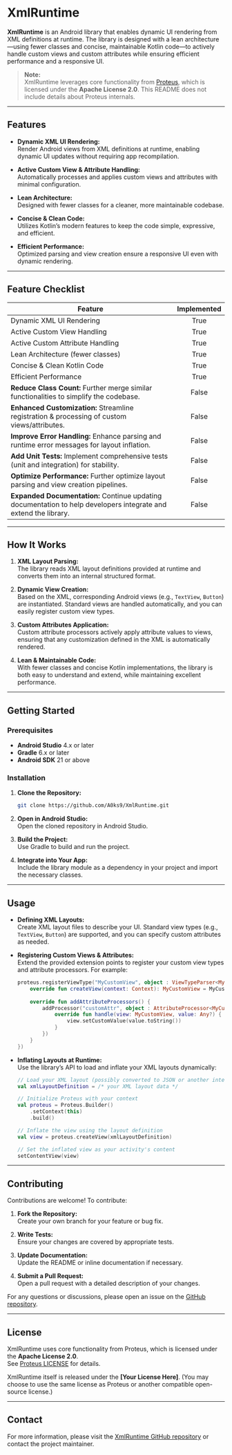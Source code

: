 # XmlRuntime

**XmlRuntime** is an Android library that enables dynamic UI rendering from XML definitions at runtime. The library is designed with a lean architecture—using fewer classes and concise, maintainable Kotlin code—to actively handle custom views and custom attributes while ensuring efficient performance and a responsive UI.

> **Note:**  
> XmlRuntime leverages core functionality from [Proteus](https://github.com/Flipkart/Proteus), which is licensed under the **Apache License 2.0**. This README does not include details about Proteus internals.

---

## Features

- **Dynamic XML UI Rendering:**  
  Render Android views from XML definitions at runtime, enabling dynamic UI updates without requiring app recompilation.
  
- **Active Custom View & Attribute Handling:**  
  Automatically processes and applies custom views and attributes with minimal configuration.
  
- **Lean Architecture:**  
  Designed with fewer classes for a cleaner, more maintainable codebase.
  
- **Concise & Clean Code:**  
  Utilizes Kotlin’s modern features to keep the code simple, expressive, and efficient.
  
- **Efficient Performance:**  
  Optimized parsing and view creation ensure a responsive UI even with dynamic rendering.

---

## Feature Checklist

| Feature                                      | Implemented |
|----------------------------------------------|:-----------:|
| Dynamic XML UI Rendering                     |    True     |
| Active Custom View Handling                  |    True     |
| Active Custom Attribute Handling             |    True     |
| Lean Architecture (fewer classes)            |    True     |
| Concise & Clean Kotlin Code                  |    True     |
| Efficient Performance                        |    True     |
| **Reduce Class Count:** Further merge similar functionalities to simplify the codebase. |   False   |
| **Enhanced Customization:** Streamline registration & processing of custom views/attributes.    |   False   |
| **Improve Error Handling:** Enhance parsing and runtime error messages for layout inflation.     |   False   |
| **Add Unit Tests:** Implement comprehensive tests (unit and integration) for stability.          |   False   |
| **Optimize Performance:** Further optimize layout parsing and view creation pipelines.           |   False   |
| **Expanded Documentation:** Continue updating documentation to help developers integrate and extend the library. |   False   |

---

## How It Works

1. **XML Layout Parsing:**  
   The library reads XML layout definitions provided at runtime and converts them into an internal structured format.

2. **Dynamic View Creation:**  
   Based on the XML, corresponding Android views (e.g., `TextView`, `Button`) are instantiated. Standard views are handled automatically, and you can easily register custom view types.

3. **Custom Attributes Application:**  
   Custom attribute processors actively apply attribute values to views, ensuring that any customization defined in the XML is automatically rendered.

4. **Lean & Maintainable Code:**  
   With fewer classes and concise Kotlin implementations, the library is both easy to understand and extend, while maintaining excellent performance.

---

## Getting Started

### Prerequisites

- **Android Studio** 4.x or later
- **Gradle** 6.x or later
- **Android SDK** 21 or above

### Installation

1. **Clone the Repository:**

    ```bash
    git clone https://github.com/A0ks9/XmlRuntime.git
    ```

2. **Open in Android Studio:**  
   Open the cloned repository in Android Studio.

3. **Build the Project:**  
   Use Gradle to build and run the project.

4. **Integrate into Your App:**  
   Include the library module as a dependency in your project and import the necessary classes.

---

## Usage

- **Defining XML Layouts:**  
  Create XML layout files to describe your UI. Standard view types (e.g., `TextView`, `Button`) are supported, and you can specify custom attributes as needed.

- **Registering Custom Views & Attributes:**  
  Extend the provided extension points to register your custom view types and attribute processors. For example:

  ```kotlin
  proteus.registerViewType("MyCustomView", object : ViewTypeParser<MyCustomView>() {
      override fun createView(context: Context): MyCustomView = MyCustomView(context)
      
      override fun addAttributeProcessors() {
          addProcessor("customAttr", object : AttributeProcessor<MyCustomView>() {
              override fun handle(view: MyCustomView, value: Any?) {
                  view.setCustomValue(value.toString())
              }
          })
      }
  })
  ```

- **Inflating Layouts at Runtime:**  
  Use the library’s API to load and inflate your XML layouts dynamically:

  ```kotlin
  // Load your XML layout (possibly converted to JSON or another internal format)
  val xmlLayoutDefinition = /* your XML layout data */
  
  // Initialize Proteus with your context
  val proteus = Proteus.Builder()
      .setContext(this)
      .build()
  
  // Inflate the view using the layout definition
  val view = proteus.createView(xmlLayoutDefinition)
  
  // Set the inflated view as your activity's content
  setContentView(view)
  ```

---

## Contributing

Contributions are welcome! To contribute:

1. **Fork the Repository:**  
   Create your own branch for your feature or bug fix.

2. **Write Tests:**  
   Ensure your changes are covered by appropriate tests.

3. **Update Documentation:**  
   Update the README or inline documentation if necessary.

4. **Submit a Pull Request:**  
   Open a pull request with a detailed description of your changes.

For any questions or discussions, please open an issue on the [GitHub repository](https://github.com/A0ks9/XmlRuntime).

---

## License

XmlRuntime uses core functionality from Proteus, which is licensed under the **Apache License 2.0**.  
See [Proteus LICENSE](https://github.com/Flipkart/Proteus/blob/master/LICENSE) for details.

XmlRuntime itself is released under the **[Your License Here]**. (You may choose to use the same license as Proteus or another compatible open-source license.)

---

## Contact

For more information, please visit the [XmlRuntime GitHub repository](https://github.com/A0ks9/XmlRuntime) or contact the project maintainer.
